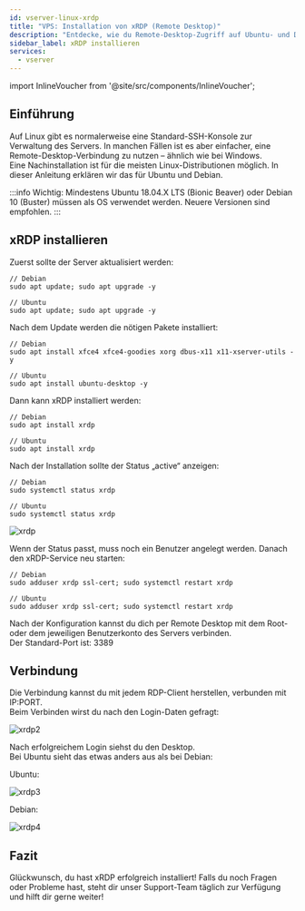 ```yaml
---
id: vserver-linux-xrdp
title: "VPS: Installation von xRDP (Remote Desktop)"
description: "Entdecke, wie du Remote-Desktop-Zugriff auf Ubuntu- und Debian-Server einrichtest für einfacheres Management und Kontrolle → Jetzt mehr erfahren"
sidebar_label: xRDP installieren
services:
  - vserver
---
```


import InlineVoucher from '@site/src/components/InlineVoucher';

## Einführung

Auf Linux gibt es normalerweise eine Standard-SSH-Konsole zur Verwaltung des Servers. In manchen Fällen ist es aber einfacher, eine Remote-Desktop-Verbindung zu nutzen – ähnlich wie bei Windows.  
Eine Nachinstallation ist für die meisten Linux-Distributionen möglich. In dieser Anleitung erklären wir das für Ubuntu und Debian.  
<InlineVoucher />

:::info
Wichtig: Mindestens Ubuntu 18.04.X LTS (Bionic Beaver) oder Debian 10 (Buster) müssen als OS verwendet werden. Neuere Versionen sind empfohlen. 
:::

## xRDP installieren

Zuerst sollte der Server aktualisiert werden: 
```
// Debian
sudo apt update; sudo apt upgrade -y

// Ubuntu
sudo apt update; sudo apt upgrade -y
```

Nach dem Update werden die nötigen Pakete installiert: 
```
// Debian
sudo apt install xfce4 xfce4-goodies xorg dbus-x11 x11-xserver-utils -y

// Ubuntu
sudo apt install ubuntu-desktop -y
```

Dann kann xRDP installiert werden: 
```
// Debian
sudo apt install xrdp

// Ubuntu
sudo apt install xrdp
```

Nach der Installation sollte der Status „active“ anzeigen: 
```
// Debian
sudo systemctl status xrdp

// Ubuntu
sudo systemctl status xrdp
```
![xrdp](https://screensaver01.zap-hosting.com/index.php/s/P3G4ztqbYjZZMGR/preview)

Wenn der Status passt, muss noch ein Benutzer angelegt werden. Danach den xRDP-Service neu starten: 
```
// Debian
sudo adduser xrdp ssl-cert; sudo systemctl restart xrdp

// Ubuntu
sudo adduser xrdp ssl-cert; sudo systemctl restart xrdp
```

Nach der Konfiguration kannst du dich per Remote Desktop mit dem Root- oder dem jeweiligen Benutzerkonto des Servers verbinden.  
Der Standard-Port ist: 3389

## Verbindung

Die Verbindung kannst du mit jedem RDP-Client herstellen, verbunden mit IP:PORT.  
Beim Verbinden wirst du nach den Login-Daten gefragt: 

![xrdp2](https://screensaver01.zap-hosting.com/index.php/s/GHzrDz6Ct3TGDN2/preview)

Nach erfolgreichem Login siehst du den Desktop.  
Bei Ubuntu sieht das etwas anders aus als bei Debian:

Ubuntu: 

![xrdp3](https://screensaver01.zap-hosting.com/index.php/s/tgkAEyQxXnrk3Qr/preview)

Debian: 

![xrdp4](https://screensaver01.zap-hosting.com/index.php/s/gtxmQcPACEZJce7/preview)


## Fazit

Glückwunsch, du hast xRDP erfolgreich installiert! Falls du noch Fragen oder Probleme hast, steht dir unser Support-Team täglich zur Verfügung und hilft dir gerne weiter! 

<InlineVoucher />